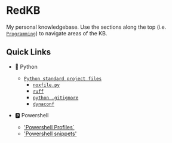 # RedKB

My personal knowledgebase. Use the sections along the top (i.e. [`Programming`](./programming/)) to navigate areas of the KB.

## Quick Links

- 🐍 Python
  - [`Python standard project files`](./programming/standard-project-files/python/)
    - [`noxfile.py`](./programming/standard-project-files/python/nox/)
    - [`ruff`](./programming/standard-project-files/python/ruff/)
    - [`python .gitignore`](./programming/standard-project-files/python/gitignore.md)
    - [`dynaconf`](./programming/standard-project-files/python/Dynaconf/)

- 🅿️ Powershell
  - ['Powershell Profiles`](./programming/powershell/profiles.md)
  - ['Powershell snippets'](./programming/powershell/snippets.md)
